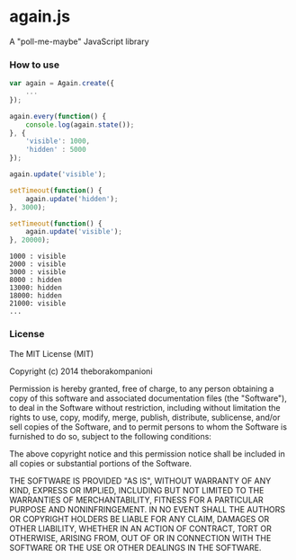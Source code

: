 again.js
===

A "poll-me-maybe" JavaScript library


### How to use


```javascript
var again = Again.create({
    ...
});

again.every(function() { 
    console.log(again.state());
}, {
    'visible': 1000,
    'hidden' : 5000
});

again.update('visible');

setTimeout(function() {
    again.update('hidden');
}, 3000);

setTimeout(function() {
    again.update('visible');
}, 20000);
```

```
1000 : visible
2000 : visible
3000 : visible
8000 : hidden
13000: hidden
18000: hidden
21000: visible
...
```

### License

The MIT License (MIT)

Copyright (c) 2014 theborakompanioni

Permission is hereby granted, free of charge, to any person obtaining a copy of
this software and associated documentation files (the "Software"), to deal in
the Software without restriction, including without limitation the rights to
use, copy, modify, merge, publish, distribute, sublicense, and/or sell copies of
the Software, and to permit persons to whom the Software is furnished to do so,
subject to the following conditions:

The above copyright notice and this permission notice shall be included in all
copies or substantial portions of the Software.

THE SOFTWARE IS PROVIDED "AS IS", WITHOUT WARRANTY OF ANY KIND, EXPRESS OR
IMPLIED, INCLUDING BUT NOT LIMITED TO THE WARRANTIES OF MERCHANTABILITY, FITNESS
FOR A PARTICULAR PURPOSE AND NONINFRINGEMENT. IN NO EVENT SHALL THE AUTHORS OR
COPYRIGHT HOLDERS BE LIABLE FOR ANY CLAIM, DAMAGES OR OTHER LIABILITY, WHETHER
IN AN ACTION OF CONTRACT, TORT OR OTHERWISE, ARISING FROM, OUT OF OR IN
CONNECTION WITH THE SOFTWARE OR THE USE OR OTHER DEALINGS IN THE SOFTWARE.
